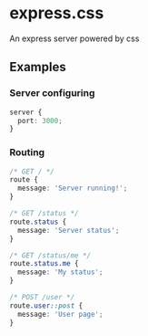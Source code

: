 # express.css

An express server powered by css

## Examples

### Server configuring

```css
server {
  port: 3000;
}
```

### Routing

```css
/* GET / */
route {
  message: 'Server running!';
}

/* GET /status */
route.status {
  message: 'Server status';
}

/* GET /status/me */
route.status.me {
  message: 'My status';
}

/* POST /user */
route.user::post {
  message: 'User page';
}
```
